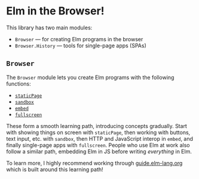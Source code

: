 # Elm in the Browser!

This library has two main modules:

  - `Browser` &mdash; for creating Elm programs in the browser
  - `Browser.History` &mdash; tools for single-page apps (SPAs)


## `Browser`

The `Browser` module lets you create Elm programs with the following functions:

  - [`staticPage`](Browser#staticPage)
  - [`sandbox`](Browser#sandbox)
  - [`embed`](Browser#embed)
  - [`fullscreen`](Browser#fullscreen)

These form a smooth learning path, introducing concepts gradually. Start with showing things on screen with `staticPage`, then working with buttons, text input, etc. with `sandbox`, then HTTP and JavaScript interop in `embed`, and finally single-page apps with `fullscreen`. People who use Elm at work also follow a similar path, embedding Elm in JS before writing *everything* in Elm.

To learn more, I highly recommend working through [guide.elm-lang.org][guide] which is built around this learning path!

[guide]: https://guide.elm-lang.org/
